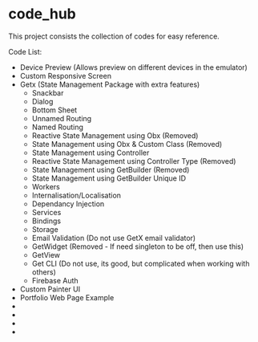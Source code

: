# code_hub

This project consists the collection of codes for easy reference.

Code List:
+ Device Preview (Allows preview on different devices in the emulator)
+ Custom Responsive Screen
+ Getx (State Management Package with extra features)
    - Snackbar
    - Dialog
    - Bottom Sheet
    - Unnamed Routing
    - Named Routing
    - Reactive State Management using Obx (Removed)
    - State Management using Obx & Custom Class (Removed)
    - State Management using Controller 
    - Reactive State Management using Controller Type (Removed)
    - State Management using GetBuilder (Removed)
    - State Management using GetBuilder Unique ID
    - Workers
    - Internalisation/Localisation
    - Dependancy Injection
    - Services
    - Bindings
    - Storage
    - Email Validation (Do not use GetX email validator)
    - GetWidget (Removed - If need singleton to be off, then use this)
    - GetView
    - Get CLI (Do not use, its good, but complicated when working with others)
    - Firebase Auth
+ Custom Painter UI
+ Portfolio Web Page Example
+
+
+
+